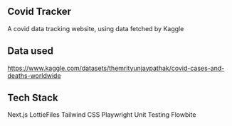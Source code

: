## Covid Tracker
A covid data tracking website, using data fetched by Kaggle

## Data used    
https://www.kaggle.com/datasets/themrityunjaypathak/covid-cases-and-deaths-worldwide

## Tech Stack
Next.js
LottieFiles
Tailwind CSS
Playwright Unit Testing
Flowbite